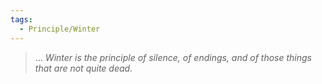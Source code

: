 ```yaml
---
tags:
  - Principle/Winter
---
```


> ... 
> *Winter is the principle of silence, of endings, and of those things that are not quite dead.*

